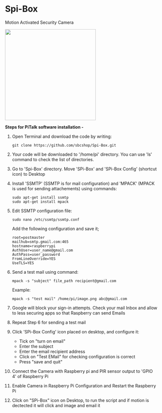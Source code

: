 # Spi-Box
Motion Activated Security Camera

<img src="https://cdn.shopify.com/s/files/1/1217/2104/products/spi_box_white_a_720_660_1024x1024.png?v=1528440308" width="300">

**Steps for PiTalk software installation -** 

1. Open Terminal and download the code by writing: 
   ```
   git clone https://github.com/sbcshop/Spi-Box.git
   ```
   
2. Your code will be downloaded to '/home/pi' directory. You can use 'ls' command to check the list of directories.

3. Go to 'Spi-Box' directory. Move 'SPi-Box' and 'SPi-Box Config' (shortcut icon) to Desktop

4. Install 'SSMTP' (SSMTP is for mail configuration) and 'MPACK' (MPACK is used for sending attachements) using commands:
   ```
   sudo apt-get install ssmtp
   sudo apt-get install mpack
   ```   
   
5. Edit SSMTP configuration file:
   ```
   sudo nano /etc/ssmtp/ssmtp.conf
   ```
   
   Add the following configuration and save it;
   ```
   root=postmaster
   mailhub=smtp.gmail.com:465
   hostname=raspberrypi
   AuthUser=user_name@gmail.com
   AuthPass=user_password
   FromLineOverride=YES
   UseTLS=YES
   ```

6. Send a test mail using command:
   ```
   mpack -s "subject" file_path recipient@gmail.com
   ```
   Example:
   ```
   mpack -s "test mail" /home/pi/image.png abc@gmail.com
   ```
   
7. Google will block your sign-in attempts. Check your mail Inbox and allow to less securing apps so that Raspberry can send Emails

8. Repeat Step 6 for sending a test mail

9. Click 'SPi-Box Config' icon placed on desktop, and configure it:
   - Tick on "turn on email"
   - Enter the subject
   - Enter the email recipient address
   - Click on "Test EMail" for checking configuration is correct
   - Press "save and quit"
   
10. Connect the Camera with Raspberry pi and PIR sensor output to 'GPIO 4' of Raspberry Pi

11. Enable Camera in Raspberry Pi Configuration and Restart the Raspberry Pi

12. Click on "SPi-Box" icon on Desktop, to run the script and if motion is dectected it will click and image and email it
